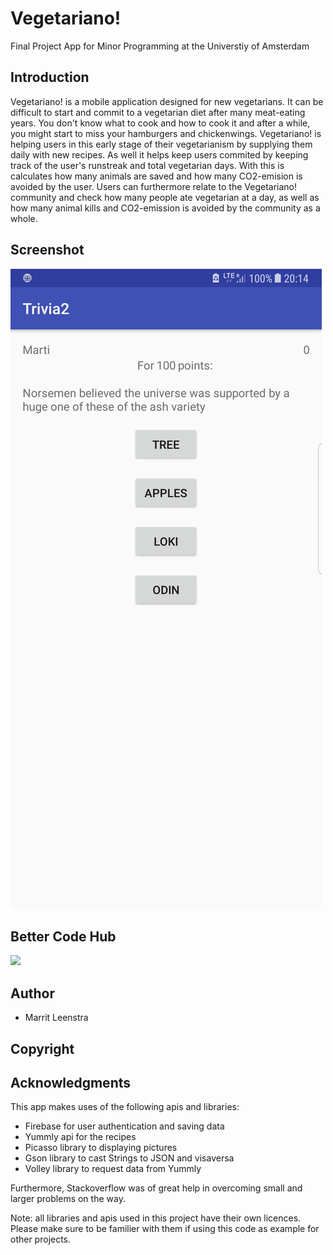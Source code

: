 # Vegetariano!
Final Project App for Minor Programming at the Universtiy of Amsterdam

## Introduction
Vegetariano! is a mobile application designed for new vegetarians. It can be difficult to start and commit to a vegetarian diet after many meat-eating years. You don't know what to cook and how to cook it and after a while, you might start to miss your hamburgers and chickenwings. Vegetariano! is helping users in this early stage of their vegetarianism by supplying them daily with new recipes. As well it helps keep users commited by keeping track of the user's runstreak and total vegetarian days. With this is calculates how many animals are saved and how many CO2-emision is avoided by the user. Users can furthermore relate to the Vegetariano! community and check how many people ate vegetarian at a day, as well as how many animal kills and CO2-emission is avoided by the community as a whole. 

## Screenshot
![ScreenShot](https://github.com/MarritL/Trivia2/blob/master/Doc/Screenshot.jpg)

## Better Code Hub
<img src='https://bettercodehub.com/edge/badge/MarritL/Trivia2?branch=master'>

## Author
* Marrit Leenstra

## Copyright

## Acknowledgments
This app makes uses of the following apis and libraries:
* Firebase for user authentication and saving data
* Yummly api for the recipes
* Picasso library to displaying pictures
* Gson library to cast Strings to JSON and visaversa
* Volley library to request data from Yummly

Furthermore, Stackoverflow was of great help in overcoming small and larger problems on the way. 

Note: all libraries and apis used in this project have their own licences. Please make sure to be familier with them if using this code as example for other projects.

